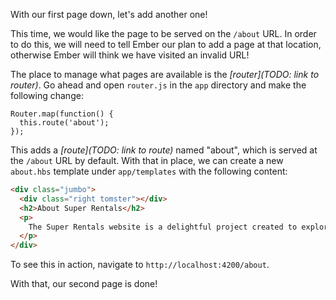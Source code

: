 With our first page down, let's add another one!

This time, we would like the page to be served on the `/about` URL. In order to do this, we will need to tell Ember our plan to add a page at that location, otherwise Ember will think we have visited an invalid URL!

The place to manage what pages are available is the *[router](TODO: link to router)*. Go ahead and open `router.js` in the `app` directory and make the following change:

<!-- TODO: format diff -->
```
Router.map(function() {
  this.route('about');
});
```

This adds a *[route](TODO: link to route)* named "about", which is served at the `/about` URL by default. With that in place, we can create a new `about.hbs` template under `app/templates` with the following content:

<!-- TODO: format diff -->
```html
<div class="jumbo">
  <div class="right tomster"></div>
  <h2>About Super Rentals</h2>
  <p>
    The Super Rentals website is a delightful project created to explore Ember. By building a property rental site, we can simultaneously imagine traveling AND building Ember applications.
  </p>
</div>
```

To see this in action, navigate to `http://localhost:4200/about`.

<!-- TODO: screenshot? -->

With that, our second page is done!
